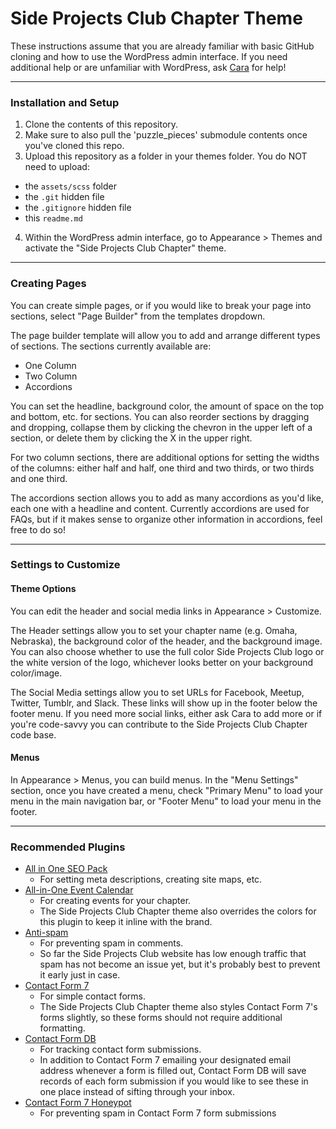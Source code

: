 # Side Projects Club Chapter Theme

These instructions assume that you are already familiar with basic GitHub cloning and how to use the WordPress admin interface. If you need additional help or are unfamiliar with WordPress, ask [Cara](https://github.com/caraheacock/) for help!

---

### Installation and Setup

1. Clone the contents of this repository.
2. Make sure to also pull the 'puzzle_pieces' submodule contents once you've cloned this repo.
3. Upload this repository as a folder in your themes folder. You do NOT need to upload:
  - the `assets/scss` folder
  - the `.git` hidden file
  - the `.gitignore` hidden file
  - this `readme.md`
4. Within the WordPress admin interface, go to Appearance > Themes and activate the "Side Projects Club Chapter" theme.

---

### Creating Pages

You can create simple pages, or if you would like to break your page into sections, select "Page Builder" from the templates dropdown.

The page builder template will allow you to add and arrange different types of sections. The sections currently available are:

- One Column
- Two Column
- Accordions

You can set the headline, background color, the amount of space on the top and bottom, etc. for sections. You can also reorder sections by dragging and dropping, collapse them by clicking the chevron in the upper left of a section, or delete them by clicking the X in the upper right.

For two column sections, there are additional options for setting the widths of the columns: either half and half, one third and two thirds, or two thirds and one third.

The accordions section allows you to add as many accordions as you'd like, each one with a headline and content. Currently accordions are used for FAQs, but if it makes sense to organize other information in accordions, feel free to do so!

---

### Settings to Customize

#### Theme Options

You can edit the header and social media links in Appearance > Customize.

The Header settings allow you to set your chapter name (e.g. Omaha, Nebraska), the background color of the header, and the background image. You can also choose whether to use the full color Side Projects Club logo or the white version of the logo, whichever looks better on your background color/image.

The Social Media settings allow you to set URLs for Facebook, Meetup, Twitter, Tumblr, and Slack. These links will show up in the footer below the footer menu. If you need more social links, either ask Cara to add more or if you're code-savvy you can contribute to the Side Projects Club Chapter code base.

#### Menus

In Appearance > Menus, you can build menus. In the "Menu Settings" section, once you have created a menu, check "Primary Menu" to load your menu in the main navigation bar, or "Footer Menu" to load your menu in the footer.

---

### Recommended Plugins

- [All in One SEO Pack](https://wordpress.org/plugins/all-in-one-seo-pack/)
  - For setting meta descriptions, creating site maps, etc.
- [All-in-One Event Calendar](https://wordpress.org/plugins/all-in-one-event-calendar/)
  - For creating events for your chapter.
  - The Side Projects Club Chapter theme also overrides the colors for this plugin to keep it inline with the brand.
- [Anti-spam](https://wordpress.org/plugins/anti-spam/)
  - For preventing spam in comments.
  - So far the Side Projects Club website has low enough traffic that spam has not become an issue yet, but it's probably best to prevent it early just in case.
- [Contact Form 7](https://wordpress.org/plugins/contact-form-7/)
  - For simple contact forms.
  - The Side Projects Club Chapter theme also styles Contact Form 7's forms slightly, so these forms should not require additional formatting.
- [Contact Form DB](https://wordpress.org/plugins/contact-form-7-to-database-extension/)
  - For tracking contact form submissions.
  - In addition to Contact Form 7 emailing your designated email address whenever a form is filled out, Contact Form DB will save records of each form submission if you would like to see these in one place instead of sifting through your inbox.
- [Contact Form 7 Honeypot](https://wordpress.org/plugins/contact-form-7-honeypot/)
  - For preventing spam in Contact Form 7 form submissions
